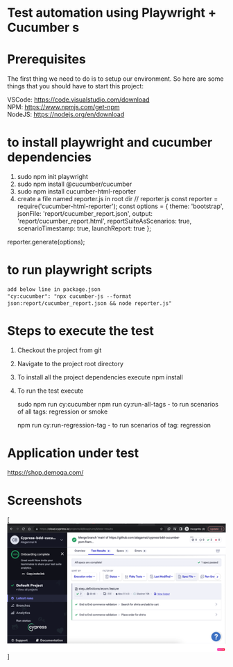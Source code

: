 # Test automation using Playwright + Cucumber s 

# Prerequisites

The first thing we need to do is to setup our environment. So here are some things that you should have to start this project:

VSCode: https://code.visualstudio.com/download </br>
NPM: https://www.npmjs.com/get-npm </br>
NodeJS: https://nodejs.org/en/download

# to install playwright and cucumber dependencies 
1.  sudo npm init playwright
2.  sudo npm install @cucumber/cucumber
3.  sudo npm install cucumber-html-reporter  
4.  create a file named reporter.js in root dir 
// reporter.js
const reporter = require('cucumber-html-reporter');
const options = {
    theme: 'bootstrap',
    jsonFile: 'report/cucumber_report.json',
    output: 'report/cucumber_report.html',
    reportSuiteAsScenarios: true,
    scenarioTimestamp: true,
    launchReport: true
};

reporter.generate(options);
 

# to run playwright scripts 
    add below line in package.json 
    "cy:cucumber": "npx cucumber-js --format json:report/cucumber_report.json && node reporter.js"

# Steps to execute the test

1. Checkout the project from git
2. Navigate to the project root directory
3. To install all the project dependencies execute 
    npm install
4. To run the test execute

    sudo npm run cy:cucumber
    npm run cy:run-all-tags - to run scenarios of all tags: regression or smoke
    
    npm run cy:run-regression-tag - to run scenarios of tag: regression  
    
 # Application under test 
 https://shop.demoqa.com/
 
 # Screenshots
[![Cucumber report](https://github.com/alagamai/cypress-bdd-cucumber-pom-framework/blob/main/cypress/link-to-readme/Cloud-Dashboard-Report.png)]
